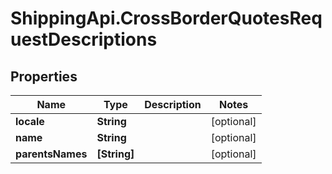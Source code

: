# ShippingApi.CrossBorderQuotesRequestDescriptions

## Properties

Name | Type | Description | Notes
------------ | ------------- | ------------- | -------------
**locale** | **String** |  | [optional] 
**name** | **String** |  | [optional] 
**parentsNames** | **[String]** |  | [optional] 


